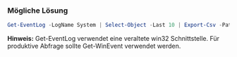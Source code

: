 ### Mögliche Lösung
```powershell
Get-EventLog -LogName System | Select-Object -Last 10 | Export-Csv -Path C:\KursFiles\LabsLoesungen\07-export1.csv
```
**Hinweis:** Get-EventLog verwendet eine veraltete win32 Schnittstelle. Für produktive Abfrage sollte Get-WinEvent verwendet werden.